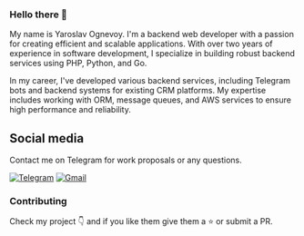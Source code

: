 ### Hello there :wave:

My name is Yaroslav Ognevoy. I'm a backend web developer with a passion for creating efficient and scalable applications. With over two years of experience in software development, I specialize in building robust backend services using PHP, Python, and Go.

In my career, I've developed various backend services, including Telegram bots and backend systems for existing CRM platforms. My expertise includes working with ORM, message queues, and AWS services to ensure high performance and reliability.

## Social media
Contact me on Telegram for work proposals or any questions.

[![Telegram](https://img.shields.io/badge/Telegram-blue?style=for-the-badge&logo=telegram&logoColor=white)](https://t.me/YaroslavOgnevoy)
[![Gmail](https://img.shields.io/badge/Gmail-D14836?style=for-the-badge&logo=gmail&logoColor=white)](https://t.me/YaroslavOgnevoy)

### Contributing

Check my project :point_down: and if you like them give them a :star: or submit a PR.
